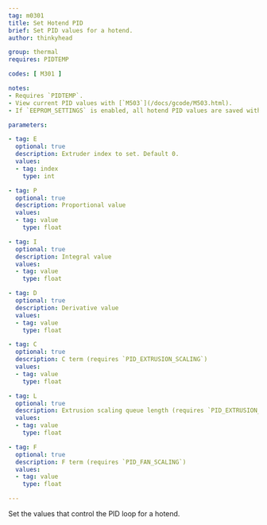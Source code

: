 ```yaml
---
tag: m0301
title: Set Hotend PID
brief: Set PID values for a hotend.
author: thinkyhead

group: thermal
requires: PIDTEMP

codes: [ M301 ]

notes:
- Requires `PIDTEMP`.
- View current PID values with [`M503`](/docs/gcode/M503.html).
- If `EEPROM_SETTINGS` is enabled, all hotend PID values are saved with [`M500`](/docs/gcode/M500.html), loaded with [`M501`](/docs/gcode/M501.html), and reset with [`M502`](/docs/gcode/M502.html).

parameters:

- tag: E
  optional: true
  description: Extruder index to set. Default 0.
  values:
  - tag: index
    type: int

- tag: P
  optional: true
  description: Proportional value
  values:
  - tag: value
    type: float

- tag: I
  optional: true
  description: Integral value
  values:
  - tag: value
    type: float

- tag: D
  optional: true
  description: Derivative value
  values:
  - tag: value
    type: float

- tag: C
  optional: true
  description: C term (requires `PID_EXTRUSION_SCALING`)
  values:
  - tag: value
    type: float

- tag: L
  optional: true
  description: Extrusion scaling queue length (requires `PID_EXTRUSION_SCALING`)
  values:
  - tag: value
    type: float

- tag: F
  optional: true
  description: F term (requires `PID_FAN_SCALING`)
  values:
  - tag: value
    type: float

---
```


Set the values that control the PID loop for a hotend.
